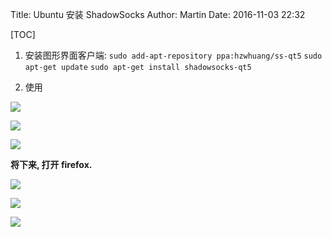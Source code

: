 Title: Ubuntu 安装 ShadowSocks
Author: Martin
Date: 2016-11-03 22:32

[TOC]

1. 安装图形界面客户端:
`sudo add-apt-repository ppa:hzwhuang/ss-qt5`
`sudo apt-get update`
`sudo apt-get install shadowsocks-qt5`

2. 使用

![](http://i62.tinypic.com/2wcnwy1.jpg)

![](http://i62.tinypic.com/jjlamt.jpg)

![](http://i58.tinypic.com/10psqyp.jpg)

**将下来, 打开 firefox.**

![](http://i59.tinypic.com/4ift35.jpg)

![](http://i57.tinypic.com/2s6udkp.jpg)

![](http://i60.tinypic.com/33cyi5k.jpg)
